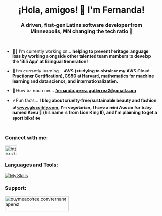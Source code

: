 <h1 align="center">¡Hola, amigos! 👋 I'm Fernanda!</h1>
<h3 align="center">A driven, first-gen Latina software developer from Minneapolis, MN changing the tech ratio 💪</h3><br>

- 👨‍💻 I’m currently working on... **helping to prevent heritage language loss by working alongside other talented team members to develop the 'Bili App' at Bilingual Generation!**

- 🌱 I’m currently learning... **AWS (studying to obtainer my AWS Cloud Practioner Certification), CS50 at Harvard, mathematics for machine learning and data science, and internationalization.**

- 📧 How to reach me... **fernanda.perez.gutierrez2@gmail.com**

- ⚡ Fun facts... **I blog about cruelty-free/sustainable beauty and fashion at www.glossibly.com, I'm vegetarian, I have a mini Aussie fur baby named Kovu 🐶 (his name is from Lion King II), and I'm planning to get a sport bike! 🏍**<br><br/>

<h3 align="left">Connect with me:</h3>
<p align="left">
<a href="https://linkedin.com/in/https://www.linkedin.com/in/fernanda-perez-gutierrez/" target="blank"><img align="center" src="https://raw.githubusercontent.com/rahuldkjain/github-profile-readme-generator/master/src/images/icons/Social/linked-in-alt.svg" alt="https://www.linkedin.com/in/fernanda-perez-gutierrez/" height="30" width="40" /></a>
</p>

<h3 align="left">Languages and Tools:</h3>
<p align="left"> <a href="https://aws.amazon.com" target="_blank" rel="noreferrer"> 
  
[![My Skills](https://skillicons.dev/icons?i=aws,anaconda,babel,bash,bootstrap,c,css,cypress,discord,figma,firebase,flask,git,github,gmail,html,jest,jquery,js,linux,mongodb,nodejs,notion,npm,php,postgres,py,react,sass,selenium,ts,ubuntu,vercel,vite,vitest,vscode,webpack,wordpress,yarn)](https://skillicons.dev)
  
</a> </p>
<h3 align="left">Support:</h3>
<p><a href="https://www.buymeacoffee.com/buymeacoffee.com/fernandaperez"> <img align="left" src="https://cdn.buymeacoffee.com/buttons/v2/default-yellow.png" height="50" width="210" alt="buymeacoffee.com/fernandaperez" /></a></p><br><br>

